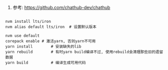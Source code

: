 



1. 参考: https://github.com/chathub-dev/chathub



```shell

nvm install lts/iron
nvm alias default lts/iron	# 设置默认版本

nvm use default
corepack enable	# 激活yarn, 否则yarn不可用
yarn install		# 安装缺失的lib
yarn rebuild		# 有时yarn build编译不过, 使用rebuild会清理那些旧的遗留数据
yarn build			# 编译生成可用代码

```

